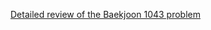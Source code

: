 [Detailed review of the Baekjoon 1043 problem](https://choicube84.github.io/study/2023/08/29/baekjoon_1043.html)
